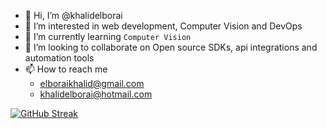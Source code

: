 - 👋 Hi, I’m @khalidelborai
- 👀 I’m interested in web development, Computer Vision and DevOps
- 🌱 I’m currently learning `Computer Vision`
- 💞️ I’m looking to collaborate on Open source SDKs, api integrations and automation tools
- 📫 How to reach me
    - elboraikhalid@gmail.com
    - khalidelborai@hotmail.com

<!---
khalidelborai/khalidelborai is a ✨ special ✨ repository because its `README.md` (this file) appears on your GitHub profile.
You can click the Preview link to take a look at your changes.
--->

[![GitHub Streak](http://github-readme-streak-stats.herokuapp.com?user=khalidelborai&theme=dark&background=000000)](https://git.io/streak-stats)
